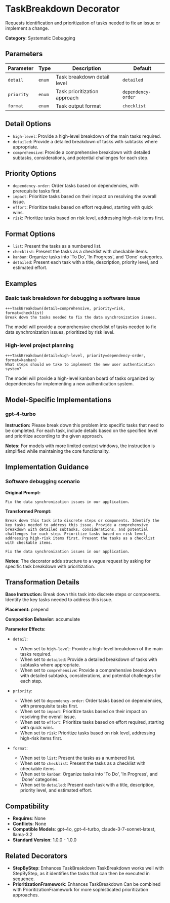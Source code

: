 # TaskBreakdown Decorator

Requests identification and prioritization of tasks needed to fix an issue or implement a change.

**Category**: Systematic Debugging

## Parameters

| Parameter | Type | Description | Default |
|-----------|------|-------------|--------|
| `detail` | `enum` | Task breakdown detail level | `detailed` |
| `priority` | `enum` | Task prioritization approach | `dependency-order` |
| `format` | `enum` | Task output format | `checklist` |

## Detail Options

- `high-level`: Provide a high-level breakdown of the main tasks required.
- `detailed`: Provide a detailed breakdown of tasks with subtasks where appropriate.
- `comprehensive`: Provide a comprehensive breakdown with detailed subtasks, considerations, and potential challenges for each step.

## Priority Options

- `dependency-order`: Order tasks based on dependencies, with prerequisite tasks first.
- `impact`: Prioritize tasks based on their impact on resolving the overall issue.
- `effort`: Prioritize tasks based on effort required, starting with quick wins.
- `risk`: Prioritize tasks based on risk level, addressing high-risk items first.

## Format Options

- `list`: Present the tasks as a numbered list.
- `checklist`: Present the tasks as a checklist with checkable items.
- `kanban`: Organize tasks into 'To Do', 'In Progress', and 'Done' categories.
- `detailed`: Present each task with a title, description, priority level, and estimated effort.

## Examples

### Basic task breakdown for debugging a software issue

```
+++TaskBreakdown(detail=comprehensive, priority=risk, format=checklist)
Break down the tasks needed to fix the data synchronization issues.
```

The model will provide a comprehensive checklist of tasks needed to fix data synchronization issues, prioritized by risk level.

### High-level project planning

```
+++TaskBreakdown(detail=high-level, priority=dependency-order, format=kanban)
What steps should we take to implement the new user authentication system?
```

The model will provide a high-level kanban board of tasks organized by dependencies for implementing a new authentication system.

## Model-Specific Implementations

### gpt-4-turbo

**Instruction:** Please break down this problem into specific tasks that need to be completed. For each task, include details based on the specified level and prioritize according to the given approach.

**Notes:** For models with more limited context windows, the instruction is simplified while maintaining the core functionality.


## Implementation Guidance

### Software debugging scenario

**Original Prompt:**
```
Fix the data synchronization issues in our application.
```

**Transformed Prompt:**
```
Break down this task into discrete steps or components. Identify the key tasks needed to address this issue. Provide a comprehensive breakdown with detailed subtasks, considerations, and potential challenges for each step. Prioritize tasks based on risk level, addressing high-risk items first. Present the tasks as a checklist with checkable items.

Fix the data synchronization issues in our application.
```

**Notes:** The decorator adds structure to a vague request by asking for specific task breakdown with prioritization.

## Transformation Details

**Base Instruction:** Break down this task into discrete steps or components. Identify the key tasks needed to address this issue.

**Placement:** prepend

**Composition Behavior:** accumulate

**Parameter Effects:**

- `detail`:
  - When set to `high-level`: Provide a high-level breakdown of the main tasks required.
  - When set to `detailed`: Provide a detailed breakdown of tasks with subtasks where appropriate.
  - When set to `comprehensive`: Provide a comprehensive breakdown with detailed subtasks, considerations, and potential challenges for each step.

- `priority`:
  - When set to `dependency-order`: Order tasks based on dependencies, with prerequisite tasks first.
  - When set to `impact`: Prioritize tasks based on their impact on resolving the overall issue.
  - When set to `effort`: Prioritize tasks based on effort required, starting with quick wins.
  - When set to `risk`: Prioritize tasks based on risk level, addressing high-risk items first.

- `format`:
  - When set to `list`: Present the tasks as a numbered list.
  - When set to `checklist`: Present the tasks as a checklist with checkable items.
  - When set to `kanban`: Organize tasks into 'To Do', 'In Progress', and 'Done' categories.
  - When set to `detailed`: Present each task with a title, description, priority level, and estimated effort.

## Compatibility

- **Requires**: None
- **Conflicts**: None
- **Compatible Models**: gpt-4o, gpt-4-turbo, claude-3-7-sonnet-latest, llama-3.2
- **Standard Version**: 1.0.0 - 1.0.0

## Related Decorators

- **StepByStep**: Enhances TaskBreakdown TaskBreakdown works well with StepByStep, as it identifies the tasks that can then be executed in sequence.
- **PrioritizationFramework**: Enhances TaskBreakdown Can be combined with PrioritizationFramework for more sophisticated prioritization approaches.
